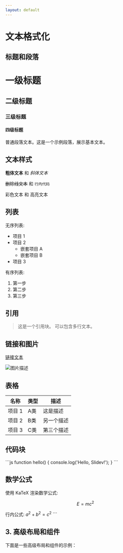 ```yaml
---
layout: default
---
```


# 文本格式化

## 标题和段落

# 一级标题
## 二级标题
### 三级标题
#### 四级标题

普通段落文本。这是一个示例段落，展示基本文本。

## 文本样式

**粗体文本** 和 *斜体文本*

~~删除线文本~~ 和 `行内代码`

<span class="text-red-500">彩色文本</span> 和 <span class="bg-yellow-200 p-1">高亮文本</span>

## 列表

无序列表:
- 项目 1
- 项目 2
  - 嵌套项目 A
  - 嵌套项目 B
- 项目 3

有序列表:
1. 第一步
2. 第二步
3. 第三步

## 引用

> 这是一个引用块。
> 可以包含多行文本。

## 链接和图片

[链接文本](https://example.com)

![图片描述](/placeholder.svg?height=200&width=300&query=example)

## 表格

| 名称 | 类型 | 描述 |
|------|------|------|
| 项目 1 | A类 | 这是描述 |
| 项目 2 | B类 | 另一个描述 |
| 项目 3 | C类 | 第三个描述 |

## 代码块

\`\`\`js
function hello() {
  console.log('Hello, Slidev!');
}
\`\`\`

## 数学公式

使用 KaTeX 渲染数学公式:

$$ E = mc^2 $$

行内公式: $a^2 + b^2 = c^2$
\`\`\`

## 3. 高级布局和组件

下面是一些高级布局和组件的示例：

